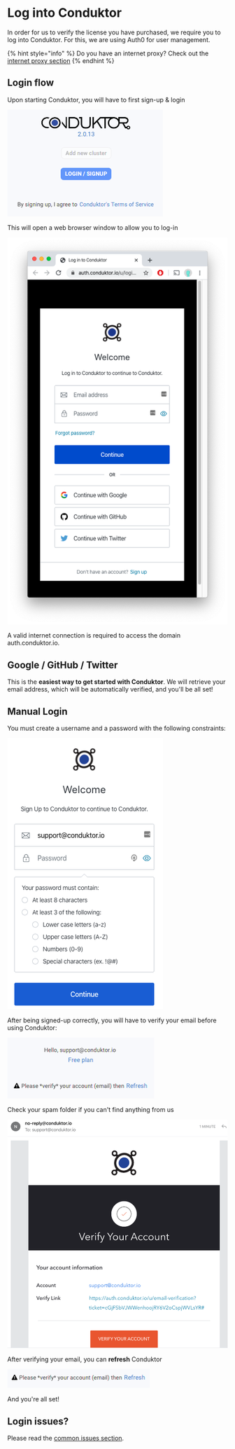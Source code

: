 # Log into Conduktor

In order for us to verify the license you have purchased, we require you to log into Conduktor. For this, we are using Auth0 for user management. 

{% hint style="info" %}
Do you have an internet proxy? Check out the [internet proxy section](using-an-internet-proxy.md)
{% endhint %}

## Login flow

Upon starting Conduktor, you will have to first sign-up & login

![](../.gitbook/assets/image%20%285%29.png)

This will open a web browser window to allow you to log-in 

![](../.gitbook/assets/screen-shot-2020-04-08-at-10.23.15.png)

A valid internet connection is required to access the domain auth.conduktor.io. 

## Google / GitHub / Twitter

This is the **easiest way to get started with Conduktor**. We will retrieve your email address, which will be automatically verified, and you'll be all set! 

## Manual Login

You must create a username and a password with the following constraints:

![](../.gitbook/assets/image%20%284%29.png)

After being signed-up correctly, you will have to verify your email before using Conduktor:

![](../.gitbook/assets/image.png)

Check your spam folder if you can't find anything from us

![](../.gitbook/assets/image%20%281%29.png)

After verifying your email, you can **refresh** Conduktor

![](../.gitbook/assets/image%20%283%29.png)

And you're all set!

## Login issues?

Please read the [common issues section](login-troubleshooting.md). 

